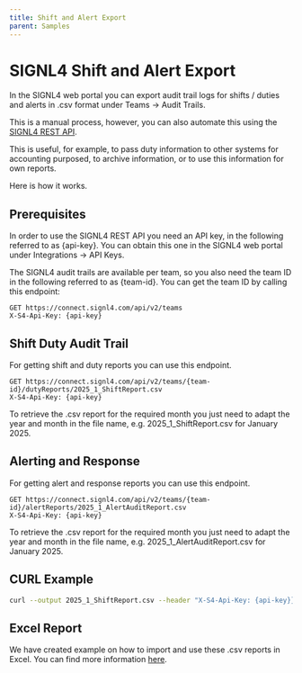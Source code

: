 ```yaml
---
title: Shift and Alert Export
parent: Samples
---
```


# SIGNL4 Shift and Alert Export

In the SIGNL4 web portal you can export audit trail logs for shifts / duties and alerts in .csv format under Teams -> Audit Trails.

This is a manual process, however, you can also automate this using the [SIGNL4 REST API](https://connect.signl4.com/api/docs/index.html?urls.primaryName=SIGNL4%20API%20V2).

This is useful, for example, to pass duty information to other systems for accounting purposed, to archive information, or to use this information for own reports.

Here is how it works.

## Prerequisites

In order to use the SIGNL4 REST API you need an API key, in the following referred to as {api-key}. You can obtain this one in the SIGNL4 web portal under Integrations -> API Keys.

The SIGNL4 audit trails are available per team, so you also need the team ID in the following referred to as {team-id}. You can get the team ID by calling this endpoint:

```
GET https://connect.signl4.com/api/v2/teams
X-S4-Api-Key: {api-key}
```

## Shift Duty Audit Trail

For getting shift and duty reports you can use this endpoint.

```http
GET https://connect.signl4.com/api/v2/teams/{team-id}/dutyReports/2025_1_ShiftReport.csv
X-S4-Api-Key: {api-key}
```

To retrieve the .csv report for the required month you just need to adapt the year and month in the file name, e.g. 2025_1_ShiftReport.csv for January 2025.

## Alerting and Response

For getting alert and response reports you can use this endpoint.

```http
GET https://connect.signl4.com/api/v2/teams/{team-id}/alertReports/2025_1_AlertAuditReport.csv
X-S4-Api-Key: {api-key}
```

To retrieve the .csv report for the required month you just need to adapt the year and month in the file name, e.g. 2025_1_AlertAuditReport.csv for January 2025.

## CURL Example

```bash
curl --output 2025_1_ShiftReport.csv --header "X-S4-Api-Key: {api-key}}" https://connect.signl4.com/api/v2/teams/{team-id}/dutyReports/2025_1_ShiftReport.csv
```

## Excel Report

We have created example on how to import and use these .csv reports in Excel. You can find more information [here](https://www.signl4.com/blog/alert-shift-reports-excel/).
